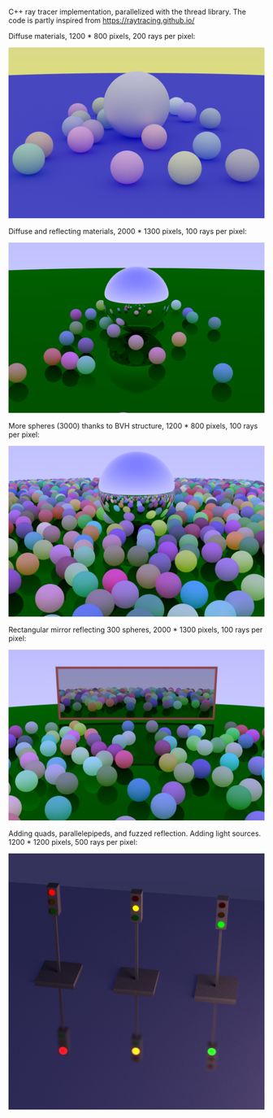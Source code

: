 C++ ray tracer implementation, parallelized with the thread library. The code is partly inspired from https://raytracing.github.io/ 



Diffuse materials, 1200 * 800 pixels, 200 rays per pixel:

![alt text](https://github.com/BenoitMorel/RayTracer/blob/main/results/diffuse_balls.png)

Diffuse and reflecting materials, 2000 * 1300 pixels, 100 rays per pixel:

![alt text](https://github.com/BenoitMorel/RayTracer/blob/main/results/diffuse_and_reflect.png)

More spheres (3000) thanks to BVH structure, 1200 * 800 pixels, 100 rays per pixel:

![alt text](https://github.com/BenoitMorel/RayTracer/blob/main/results/bvh.png)

Rectangular mirror reflecting 300 spheres, 2000 * 1300 pixels, 100 rays per pixel:

![alt text](https://github.com/BenoitMorel/RayTracer/blob/main/results/quad_mirror.png)

Adding quads, parallelepipeds, and fuzzed reflection. Adding light sources. 1200 * 1200 pixels, 500 rays per pixel:

![alt text](https://github.com/BenoitMorel/RayTracer/blob/main/results/traffic_lights.png)


